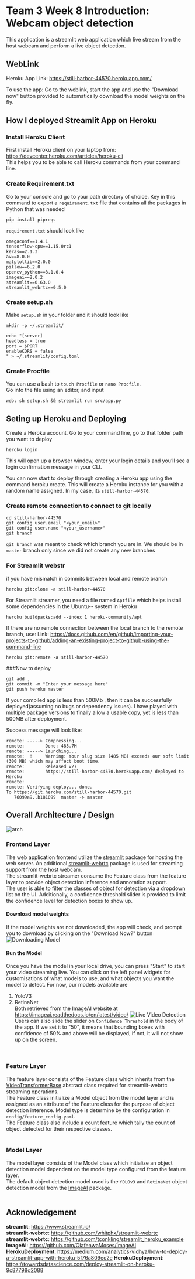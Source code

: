 # Team 3 Week 8 Introduction: Webcam object detection
This application is a streamlit web application which live stream from the host webcam and perform a live object detection.
<br/>

## WebLink
Heroku App Link: https://still-harbor-44570.herokuapp.com/
<br/>

To use the app: Go to the weblink, start the app and use the "Download now" button provided to automatically download the model weights on the fly.
<br/>

## How I deployed Streamlit App on Heroku
### Install Heroku Client
First install Heroku client on your laptop from: https://devcenter.heroku.com/articles/heroku-cli  
This helps you to be able to call Heroku commands from your command line.


### Create Requirement.txt
Go to your console and go to your path directory of choice. Key in this command to export a `requirement.txt` file that contains all the packages in Python that was needed
```
pip install pipreqs
```

`requirement.txt` should look like
```
omegaconf==1.4.1
tensorflow-cpu==1.15.0rc1
keras==2.1.3
av==8.0.0
matplotlib==2.0.0
pillow==6.2.0
opencv_python==3.1.0.4
imageai==2.0.2
streamlit==0.63.0
streamlit_webrtc==0.5.0
```
### Create setup.sh
Make `setup.sh` in your folder and it should look like
```
mkdir -p ~/.streamlit/

echo "[server]
headless = true
port = $PORT
enableCORS = false
" > ~/.streamlit/config.toml
```

### Create Procfile
You can use a bash to 
`touch Procfile` or `nano Procfile`.  
Go into the file using an editor, and input
```
web: sh setup.sh && streamlit run src/app.py
```

## Seting up Heroku and Deploying
Create a Heroku account. Go to your command line, go to that folder path you want to deploy
```
heroku login
```
This will open up a browser window, enter your login details and you’ll see a login confirmation message in your CLI.

You can now start to deploy through creating a Heroku app using the command heroku create. This will create a Heroku instance for you with a random name assigned. In my case, its `still-harbor-44570`.

### Create remote connection to connect to git locally
```
cd still-harbor-44570
git config user.email "<your_email>"
git config user.name "<your_username>"
git branch
```
`git branch` was meant to check which branch you are in. We should be in `master` branch only since we did not create any new branches


### For Streamlit webstr
if you have mismatch in commits between local and remote branch
```
heroku git:clone -a still-harbor-44570
```
For Streamlit streamer, you need a file named `Aptfile` which helps install some dependencies in the Ubuntu-- system in Heroku
```
heroku buildpacks:add --index 1 heroku-community/apt
```
If there are no remote connection between the local branch to the remote branch, use:
Link: https://docs.github.com/en/github/importing-your-projects-to-github/adding-an-existing-project-to-github-using-the-command-line
```
heroku git:remote -a still-harbor-44570
```
###Now to deploy
```
git add .
git commit -m "Enter your message here"
git push heroku master
```
If your compiled app is less than 500Mb , then it can be successfully deployed(assuming no bugs or dependency issues). I have played with multiple package versions to finally allow a usable copy, yet is less than 500MB after deployment.

Success message will look like:
```
remote: -----> Compressing...
remote:        Done: 485.7M
remote: -----> Launching...
remote:  !     Warning: Your slug size (485 MB) exceeds our soft limit (300 MB) which may affect boot time.
remote:        Released v27
remote:        https://still-harbor-44570.herokuapp.com/ deployed to Heroku
remote:
remote: Verifying deploy... done.
To https://git.heroku.com/still-harbor-44570.git
   76099a9..b181099  master -> master

```



## Overall Architecture / Design
![arch](webapp_object_detection.png)
<br/>
### Frontend Layer
The web application frontend utilize the [streamlit](https://www.streamlit.io/) package for hosting the web server. An additional [streamlit-webrtc](https://github.com/whitphx/streamlit-webrtc) package is used for streaming support from the host webcam.  
The streamlit-webrtc streamer consume the Feature class from the feature layer to provide object detection inference and annotation support.  
The user is able to filter the classes of object for detection via a dropdown list on the UI. Additionally, a confidence threshold slider is provided to limit the confidence level for detection boxes to show up.  
#### Download model weights
If the model weights are not downloaded, the app will check, and prompt you to download by clicking on the "Download Now?" button
![Downloading Model](imagesreadme/pic3.png)
#### Run the Model
Once you have the model in your local drive, you can press "Start" to start your video streaming live. You can click on the left panel widgets for customisations of what models to use, and what objects you want the model to detect.
For now, our models available are  
1) YoloV3  
2) RetinaNet  
Both retrieved from the ImageAI website at https://imageai.readthedocs.io/en/latest/video/
![Live Video Detection](imagesreadme/pic2.png)
Users can also slide the slider on `Confidence Threshold` in the body of the app. If we set it to "50", it means that bounding boxes with confidence of 50% and above will be displayed, if not, it will not show up on the screen.
<br/>

### Feature Layer
The feature layer consists of the Feature class which inherits from the [VideoTransformerBase](https://github.com/whitphx/streamlit-webrtc/blob/master/streamlit_webrtc/transform.py) abstract class required for streamlit-webrtc streaming operations.  
The Feature class initialize a Model object from the model layer and is assigned as an attribute of the Feature class for the purpose of object detection interence. Model type is determine by the configuration in `config/feature_config.yaml`.  
The Feature class also include a count feature which tally the count of object detected for their respective classes.  
<br/>

### Model Layer
The model layer consists of the Model class which initialize an object detection model dependent on the model type configured from the feature layer.  
The default object detection model used is the `YOLOv3` and `RetinaNet` object detection model from the [ImageAI](https://github.com/OlafenwaMoses/ImageAI) package.
<br/>
<br/>


## Acknowledgement
**streamlit**: https://www.streamlit.io/  
**streamlit-webrtc**: https://github.com/whitphx/streamlit-webrtc  
**streamlit-webrtc**: https://github.com/tconkling/streamlit_heroku_example
**ImageAI**: https://github.com/OlafenwaMoses/ImageAI  
**HerokuDeployment**: https://medium.com/analytics-vidhya/how-to-deploy-a-streamlit-app-with-heroku-5f76a809ec2e
**HerokuDeployment**: https://towardsdatascience.com/deploy-streamlit-on-heroku-9c87798d2088
